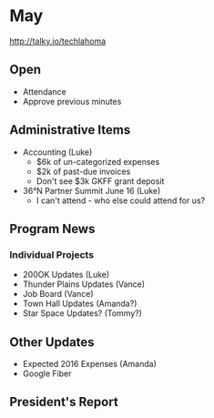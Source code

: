# May
http://talky.io/techlahoma

## Open
* Attendance
* Approve previous minutes

## Administrative Items
* Accounting (Luke)
  * $6k of un-categorized expenses
  * $2k of past-due invoices
  * Don't see $3k GKFF grant deposit
* 36°N Partner Summit June 16 (Luke)
  * I can't attend - who else could attend for us?


## Program News

### Individual Projects
* 200OK Updates (Luke)
* Thunder Plains Updates (Vance)
* Job Board (Vance)
* Town Hall Updates (Amanda?)
* Star Space Updates? (Tommy?)

## Other Updates
* Expected 2016 Expenses (Amanda)
* Google Fiber

## President's Report
